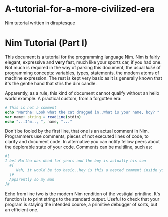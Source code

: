 # A-tutorial-for-a-more-civilized-era
Nim tutorial written in diruptesque



# Nim Tutorial (Part I)

This document is a tutorial for the programming language Nim. Nim is fairly elegant, expressive and **very** fast, much like your sports car, if you had one. Not much is required in the way of parsing this document, the usual *klišé* of programming concepts: variables, types, statements, the modern atoms of machine expression. The rest is kept very basic as it is generally known that it's the gentle hand that stirs the dim candle.

Apparently, as a rule, this kind of document cannot qualify without an hello world example. A practical custom, from a forgotten era:

```nim
# This is not a comment
echo "Martha! Look what the cat dragged in..What is your name, boy? "
var name: string = readLine(stdin)
echo "...I'm.., ", name, "..."
```
Don't be fooled by the first line, that one is an actual comment in Nim. Programmers use comments, pieces of not executed lines of code, to clarify and document code. In alternative you can notify fellow peers about the deplorable state of your code.
Comments can be multiline, such as:
```nim
#[
I bet Martha was dead for years and the boy is actually his son
  #[
     Nah, it would be too basic..hey is this a nested comment inside your own comment?
  ]#
  Apparently so my man
]#
```
Echo from line two is the modern Nim rendition of the vestigial printline. It's function is to print strings to the standard output. Useful to check that your program is staying the intended course, a primitive debugger of sorts, but an efficient one. 
